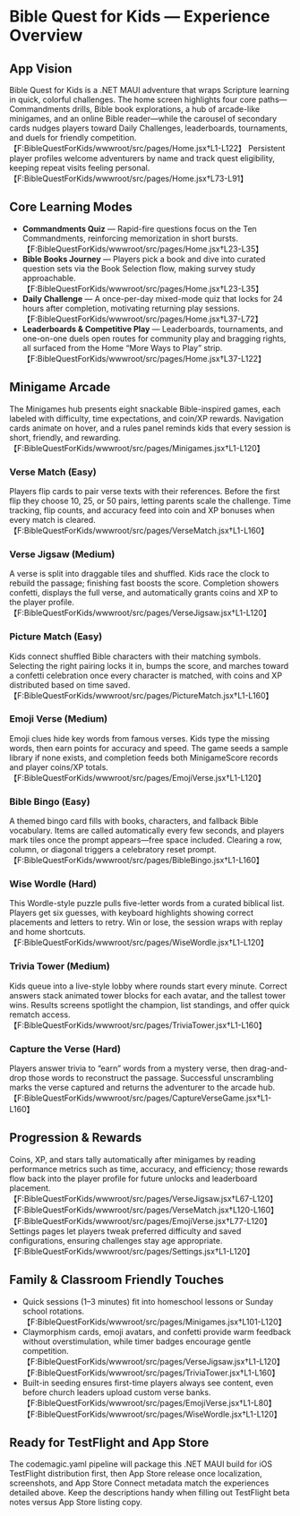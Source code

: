 # Bible Quest for Kids — Experience Overview

## App Vision
Bible Quest for Kids is a .NET MAUI adventure that wraps Scripture learning in quick, colorful challenges. The home screen highlights four core paths—Commandments drills, Bible book explorations, a hub of arcade-like minigames, and an online Bible reader—while the carousel of secondary cards nudges players toward Daily Challenges, leaderboards, tournaments, and duels for friendly competition.【F:BibleQuestForKids/wwwroot/src/pages/Home.jsx†L1-L122】 Persistent player profiles welcome adventurers by name and track quest eligibility, keeping repeat visits feeling personal.【F:BibleQuestForKids/wwwroot/src/pages/Home.jsx†L73-L91】

## Core Learning Modes
- **Commandments Quiz** — Rapid-fire questions focus on the Ten Commandments, reinforcing memorization in short bursts.【F:BibleQuestForKids/wwwroot/src/pages/Home.jsx†L23-L35】
- **Bible Books Journey** — Players pick a book and dive into curated question sets via the Book Selection flow, making survey study approachable.【F:BibleQuestForKids/wwwroot/src/pages/Home.jsx†L23-L35】
- **Daily Challenge** — A once-per-day mixed-mode quiz that locks for 24 hours after completion, motivating returning play sessions.【F:BibleQuestForKids/wwwroot/src/pages/Home.jsx†L37-L72】
- **Leaderboards & Competitive Play** — Leaderboards, tournaments, and one-on-one duels open routes for community play and bragging rights, all surfaced from the Home “More Ways to Play” strip.【F:BibleQuestForKids/wwwroot/src/pages/Home.jsx†L37-L122】

## Minigame Arcade
The Minigames hub presents eight snackable Bible-inspired games, each labeled with difficulty, time expectations, and coin/XP rewards. Navigation cards animate on hover, and a rules panel reminds kids that every session is short, friendly, and rewarding.【F:BibleQuestForKids/wwwroot/src/pages/Minigames.jsx†L1-L120】

### Verse Match (Easy)
Players flip cards to pair verse texts with their references. Before the first flip they choose 10, 25, or 50 pairs, letting parents scale the challenge. Time tracking, flip counts, and accuracy feed into coin and XP bonuses when every match is cleared.【F:BibleQuestForKids/wwwroot/src/pages/VerseMatch.jsx†L1-L160】

### Verse Jigsaw (Medium)
A verse is split into draggable tiles and shuffled. Kids race the clock to rebuild the passage; finishing fast boosts the score. Completion showers confetti, displays the full verse, and automatically grants coins and XP to the player profile.【F:BibleQuestForKids/wwwroot/src/pages/VerseJigsaw.jsx†L1-L120】

### Picture Match (Easy)
Kids connect shuffled Bible characters with their matching symbols. Selecting the right pairing locks it in, bumps the score, and marches toward a confetti celebration once every character is matched, with coins and XP distributed based on time saved.【F:BibleQuestForKids/wwwroot/src/pages/PictureMatch.jsx†L1-L160】

### Emoji Verse (Medium)
Emoji clues hide key words from famous verses. Kids type the missing words, then earn points for accuracy and speed. The game seeds a sample library if none exists, and completion feeds both MinigameScore records and player coins/XP totals.【F:BibleQuestForKids/wwwroot/src/pages/EmojiVerse.jsx†L1-L120】

### Bible Bingo (Easy)
A themed bingo card fills with books, characters, and fallback Bible vocabulary. Items are called automatically every few seconds, and players mark tiles once the prompt appears—free space included. Clearing a row, column, or diagonal triggers a celebratory reset prompt.【F:BibleQuestForKids/wwwroot/src/pages/BibleBingo.jsx†L1-L160】

### Wise Wordle (Hard)
This Wordle-style puzzle pulls five-letter words from a curated biblical list. Players get six guesses, with keyboard highlights showing correct placements and letters to retry. Win or lose, the session wraps with replay and home shortcuts.【F:BibleQuestForKids/wwwroot/src/pages/WiseWordle.jsx†L1-L120】

### Trivia Tower (Medium)
Kids queue into a live-style lobby where rounds start every minute. Correct answers stack animated tower blocks for each avatar, and the tallest tower wins. Results screens spotlight the champion, list standings, and offer quick rematch access.【F:BibleQuestForKids/wwwroot/src/pages/TriviaTower.jsx†L1-L160】

### Capture the Verse (Hard)
Players answer trivia to “earn” words from a mystery verse, then drag-and-drop those words to reconstruct the passage. Successful unscrambling marks the verse captured and returns the adventurer to the arcade hub.【F:BibleQuestForKids/wwwroot/src/pages/CaptureVerseGame.jsx†L1-L160】

## Progression & Rewards
Coins, XP, and stars tally automatically after minigames by reading performance metrics such as time, accuracy, and efficiency; those rewards flow back into the player profile for future unlocks and leaderboard placement.【F:BibleQuestForKids/wwwroot/src/pages/VerseJigsaw.jsx†L67-L120】【F:BibleQuestForKids/wwwroot/src/pages/VerseMatch.jsx†L120-L160】【F:BibleQuestForKids/wwwroot/src/pages/EmojiVerse.jsx†L77-L120】 Settings pages let players tweak preferred difficulty and saved configurations, ensuring challenges stay age appropriate.【F:BibleQuestForKids/wwwroot/src/pages/Settings.jsx†L1-L120】

## Family & Classroom Friendly Touches
- Quick sessions (1–3 minutes) fit into homeschool lessons or Sunday school rotations.【F:BibleQuestForKids/wwwroot/src/pages/Minigames.jsx†L101-L120】
- Claymorphism cards, emoji avatars, and confetti provide warm feedback without overstimulation, while timer badges encourage gentle competition.【F:BibleQuestForKids/wwwroot/src/pages/VerseJigsaw.jsx†L1-L120】【F:BibleQuestForKids/wwwroot/src/pages/TriviaTower.jsx†L1-L160】
- Built-in seeding ensures first-time players always see content, even before church leaders upload custom verse banks.【F:BibleQuestForKids/wwwroot/src/pages/EmojiVerse.jsx†L1-L80】【F:BibleQuestForKids/wwwroot/src/pages/WiseWordle.jsx†L1-L120】

## Ready for TestFlight and App Store
The codemagic.yaml pipeline will package this .NET MAUI build for iOS TestFlight distribution first, then App Store release once localization, screenshots, and App Store Connect metadata match the experiences detailed above. Keep the descriptions handy when filling out TestFlight beta notes versus App Store listing copy.
